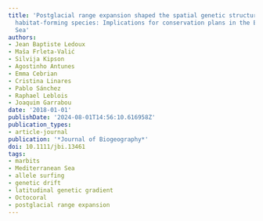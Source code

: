 ```yaml
---
title: 'Postglacial range expansion shaped the spatial genetic structure in a marine
  habitat-forming species: Implications for conservation plans in the Eastern Adriatic
  Sea'
authors:
- Jean Baptiste Ledoux
- Maša Frleta-Valić
- Silvija Kipson
- Agostinho Antunes
- Emma Cebrian
- Cristina Linares
- Pablo Sánchez
- Raphael Leblois
- Joaquim Garrabou
date: '2018-01-01'
publishDate: '2024-08-01T14:56:10.616958Z'
publication_types:
- article-journal
publication: '*Journal of Biogeography*'
doi: 10.1111/jbi.13461
tags:
- marbits
- Mediterranean Sea
- allele surfing
- genetic drift
- latitudinal genetic gradient
- Octocoral
- postglacial range expansion
---
```

